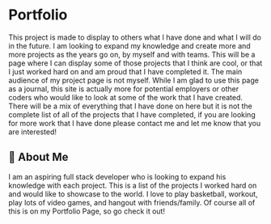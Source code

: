 # Portfolio

This project is made to display to others what I have done and what I will do in the future. I am looking to expand my knowledge and create more and more projects as the years go on, by myself and with teams. This will be a page where I can display some of those projects that I think are cool, or that I just worked hard on and am proud that I have completed it. The main audience of my project page is not myself. While I am glad to use this page as a journal, this site is actually more for potential employers or other coders who would like to look at some of the work that I have created. There will be a mix of everything that I have done on here but it is not the complete list of all of the projects that I have completed, if you are looking for more work that I have done please contact me and let me know that you are interested!


## 🚀 About Me
I am an aspiring full stack developer who is looking to expand his knowledge with each project. This is a list of the projects I worked hard on and would like to showcase to the world. I love to play basketball, workout, play lots of video games, and hangout with friends/family. Of course all of this is on my Portfolio Page, so go check it out!


